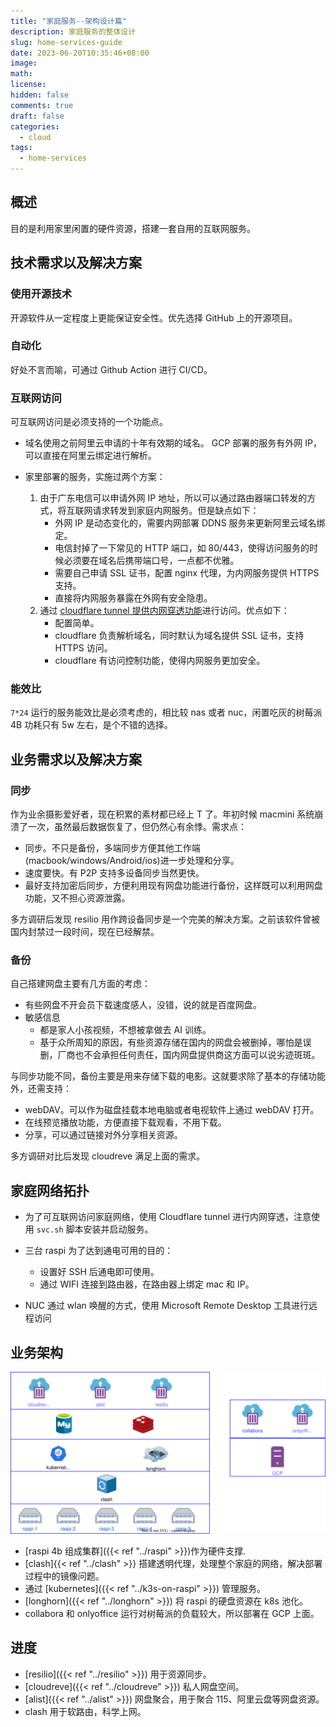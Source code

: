```yaml
---
title: "家庭服务--架构设计篇"
description: 家庭服务的整体设计
slug: home-services-guide
date: 2023-06-20T10:35:46+08:00
image:
math:
license:
hidden: false
comments: true
draft: false
categories:
  - cloud
tags:
  - home-services
---
```


## 概述

目的是利用家里闲置的硬件资源，搭建一套自用的互联网服务。

## 技术需求以及解决方案

### 使用开源技术

开源软件从一定程度上更能保证安全性。优先选择 GitHub 上的开源项目。

### 自动化

好处不言而喻，可通过 Github Action 进行 CI/CD。

### 互联网访问

可互联网访问是必须支持的一个功能点。

- 域名使用之前阿里云申请的十年有效期的域名。 GCP 部署的服务有外网 IP，可以直接在阿里云绑定进行解析。
- 家里部署的服务，实施过两个方案：

  1. 由于广东电信可以申请外网 IP 地址，所以可以通过路由器端口转发的方式，将互联网请求转发到家庭内网服务。但是缺点如下：
     - 外网 IP 是动态变化的，需要内网部署 DDNS 服务来更新阿里云域名绑定。
     - 电信封掉了一下常见的 HTTP 端口，如 80/443，使得访问服务的时候必须要在域名后携带端口号，一点都不优雅。
     - 需要自己申请 SSL 证书，配置 nginx 代理，为内网服务提供 HTTPS 支持。
     - 直接将内网服务暴露在外网有安全隐患。
  2. 通过 [cloudflare tunnel 提供内网穿透功能](https://sspai.com/post/79278)进行访问。优点如下：
     - 配置简单。
     - cloudflare 负责解析域名，同时默认为域名提供 SSL 证书，支持 HTTPS 访问。
     - cloudflare 有访问控制功能，使得内网服务更加安全。

### 能效比

`7*24` 运行的服务能效比是必须考虑的，相比较 nas 或者 nuc，闲置吃灰的树莓派 4B 功耗只有 5w 左右，是个不错的选择。

## 业务需求以及解决方案

### 同步

作为业余摄影爱好者，现在积累的素材都已经上 T 了。年初时候 macmini 系统崩溃了一次，虽然最后数据恢复了，但仍然心有余悸。需求点：

- 同步。不只是备份，多端同步方便其他工作端(macbook/windows/Android/ios)进一步处理和分享。
- 速度要快。有 P2P 支持多设备同步当然更快。
- 最好支持加密后同步，方便利用现有网盘功能进行备份，这样既可以利用网盘功能，又不担心资源泄露。

多方调研后发现 resilio 用作跨设备同步是一个完美的解决方案。之前该软件曾被国内封禁过一段时间，现在已经解禁。

### 备份

自己搭建网盘主要有几方面的考虑：

- 有些网盘不开会员下载速度感人，没错，说的就是百度网盘。
- 敏感信息
  - 都是家人小孩视频，不想被拿做去 AI 训练。
  - 基于众所周知的原因，有些资源存储在国内的网盘会被删掉，哪怕是误删，厂商也不会承担任何责任，国内网盘提供商这方面可以说劣迹斑斑。

与同步功能不同，备份主要是用来存储下载的电影。这就要求除了基本的存储功能外，还需支持：

- webDAV。可以作为磁盘挂载本地电脑或者电视软件上通过 webDAV 打开。
- 在线预览播放功能，方便直接下载观看，不用下载。
- 分享，可以通过链接对外分享相关资源。

多方调研对比后发现 cloudreve 满足上面的需求。

## 家庭网络拓扑

- 为了可互联网访问家庭网络，使用 Cloudflare tunnel 进行内网穿透，注意使用 `svc.sh` 脚本安装并启动服务。
- 三台 raspi 为了达到通电可用的目的：

  - 设置好 SSH 后通电即可使用。
  - 通过 WIFI 连接到路由器，在路由器上绑定 mac 和 IP。

- NUC 通过 wlan 唤醒的方式，使用 Microsoft Remote Desktop 工具进行远程访问

## 业务架构

![arch](images/arch.drawio.svg)

- [raspi 4b 组成集群]({{< ref "../raspi" >}})作为硬件支撑.
- [clash]{{< ref "../clash" >}} 搭建透明代理，处理整个家庭的网络，解决部署过程中的镜像问题。
- 通过 [kubernetes]({{< ref "../k3s-on-raspi" >}}) 管理服务。
- [longhorn]({{< ref "../longhorn" >}}) 将 raspi 的硬盘资源在 k8s 池化。
- collabora 和 onlyoffice 运行对树莓派的负载较大，所以部署在 GCP 上面。

## 进度

- [resilio]({{< ref "../resilio" >}}) 用于资源同步。
- [cloudreve]({{< ref "../cloudreve" >}}) 私人网盘空间。
- [alist]({{< ref "../alist" >}}) 网盘聚合，用于聚合 115、阿里云盘等网盘资源。
- clash 用于软路由，科学上网。
